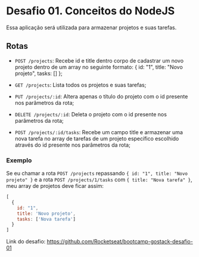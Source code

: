 # Desafio 01. Conceitos do NodeJS

Essa aplicação será utilizada para armazenar projetos e suas tarefas.

## Rotas

- `POST /projects`: Recebe id e title dentro corpo de cadastrar um novo projeto dentro de um array no seguinte formato: { id: "1", title: "Novo projeto", tasks: [] };

- `GET /projects`: Lista todos os projetos e suas tarefas;

- `PUT /projects/:id`: Altera apenas o título do projeto com o id presente nos parâmetros da rota;

- `DELETE /projects/:id`: Deleta o projeto com o id presente nos parâmetros da rota;

- `POST /projects/:id/tasks`: Recebe um campo title e armazenar uma nova tarefa no array de tarefas de um projeto específico escolhido através do id presente nos parâmetros da rota;

### Exemplo

Se eu chamar a rota `POST /projects` repassando `{ id: "1", title: "Novo projeto" }` e a rota `POST /projects/1/tasks` com `{ title: "Nova tarefa" }`, meu array de projetos deve ficar assim:

```js
[
  {
    id: "1",
    title: 'Novo projeto',
    tasks: ['Nova tarefa']
  }
]
```

Link do desafio: https://github.com/Rocketseat/bootcamp-gostack-desafio-01
